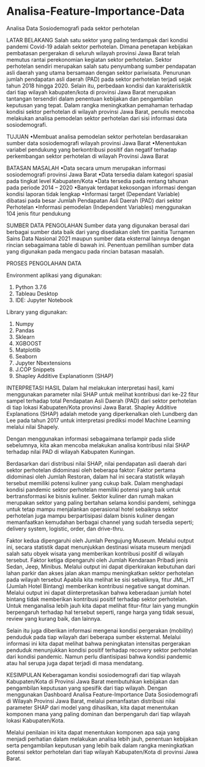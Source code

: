 # Analisa-Feature-Importance-Data
Analisa Data Sosiodemografi pada sektor perhotelan

LATAR BELAKANG
Salah satu sektor yang paling terdampak dari kondisi pandemi Covid-19 adalah sektor perhotelan. Dimana penetapan kebijakan pembatasan pergerakan di seluruh wilayah provinsi Jawa Barat telah memutus rantai perekonomian kegiatan sektor perhotelan. Sektor perhotelan sendiri merupakan salah satu penyumbang sumber pendapatan asli daerah yang utama bersamaan dengan sektor pariwisata. Penurunan jumlah pendapatan asli daerah (PAD) pada sektor perhotelan terjadi sejak tahun 2018 hingga 2020. Selain itu, perbedaan kondisi dan karakterisiktik dari tiap wilayah kabupaten/kota di provinsi Jawa Barat merupakan tantangan tersendiri dalam penentuan kebijakan dan pengambilan keputusan yang tepat. Dalam rangka meningkatkan pemahaman terhadap kondisi sektor perhotelan di wilayah provinsi Jawa Barat, penulis mencoba melakukan analisa pemodelan sektor perhotelan dari sisi informasi data sosiodemografi.

TUJUAN
•Membuat analisa pemodelan sektor perhotelan berdasarakan sumber data sosiodemografi wilayah provinsi Jawa Barat
•Menentukan variabel pendukung yang berkontribusi positif dan negatif terhadap perkembangan sektor perhotelan di wilayah Provinsi Jawa Barat

BATASAN MASALAH
•Data secara umum merupakan informasi sosiodemografi provinsi Jawa Barat
•Data tersedia dalam kategori spasial pada tingkat level Kabupaten/Kota
•Data tersedia pada rentang tahunan pada periode 2014 – 2020
•Banyak terdapat kekosongan informasi dengan kondisi laporan tidak lengkap
•Informasi target (Dependant Variable) dibatasi pada besar Jumlah Pendapatan Asli Daerah (PAD) dari sektor Perhotelan
•Informasi pemodelan (Independent Variables) menggunakan 104 jenis fitur pendukung

SUMBER DATA PENGOLAHAN
Sumber data yang digunakan berasal dari berbagai sumber data baik dari yang disediakan oleh tim panitia Turnamen Sains Data Nasional 2021 maupun sumber data eksternal lainnya dengan rincian sebagaimana table di bawah ini. Penentuan pemilihan sumber data yang digunakan pada mengacu pada rincian batasan masalah.

PROSES PENGOLAHAN DATA

Environment aplikasi yang digunakan:
1. Python 3.7.6
2. Tableau Desktop
3. IDE: Jupyter Notebook

Library yang digunakan:
1. Numpy
2. Pandas
3. Sklearn
4. XGBOOST
5. Matplotlib
6. Seaborn
7. Jupyter Nbextensions
8. J.COP Snippets
9. Shapley Additive Explanationm (SHAP)

INTERPRETASI HASIL
Dalam hal melakukan interpretasi hasil, kami menggunakan parameter nilai SHAP untuk melihat kontribusi dari ke-22 fitur sampel terhadap total Pendapatan Asli Daerah (PAD) dari sektor perhotelan di tiap lokasi Kabupaten/Kota provinsi Jawa Barat. Shapley Additive Explanations (SHAP) adalah metode yang diperkenalkan oleh Lundberg dan Lee pada tahun 2017 untuk interpretasi prediksi model Machine Learning melalui nilai Shapely.

Dengan menggunakan informasi sebagaimana terlampir pada slide sebelumnya, kita akan mencoba melakukan analisa kontribusi nilai SHAP terhadap nilai PAD di wilayah Kabupaten Kuningan. 

Berdasarkan dari distribusi nilai SHAP, nilai pendapatan asli daerah dari sektor perhotelan didominasi oleh beberapa faktor:
Faktor pertama didominasi oleh Jumlah Restoran, dalam hal ini secara statistik wilayah tersebut memiliki potensi kuliner yang cukup baik. Dalam menghadapi kondisi pandemic sektor perhotelan memiliki potensi yang baik untuk bertransformasi ke bisnis kuliner. Sektor kuliner dan rumah makan merupakan sektor yang paling bertahan selama kondisi pandemi, sehingga untuk tetap mampu menjalankan operasional hotel sebaiknya sektor perhotelan juga mampu berpartisipasi dalam bisnis kuliner dengan memanfaatkan kemudahan berbagai channel yang sudah tersedia seperti; delivery system, logistic, order, dan drive-thru.

Faktor kedua dipengaruhi oleh Jumlah Pengujung Museum. Melalui output ini, secara statistik dapat menunjukkan destinasi wisata museum menjadi salah satu obyek wisata yang memberikan kontribusi positif di wilayah tersebut.
Faktor ketiga dipengaruhi oleh Jumlah Kendaraan Pribadi jenis Sedan, Jeep, Minibus. Melalui output ini dapat diperkirakan kebutuhan dari lahan parkir dan akses jalan akan mampu meningkatkan sektor perhotelan pada wilayah tersebut
Apabila kita melihat ke sisi sebaliknya, fitur JML_HT (Jumlah Hotel Bintang) memberikan kontribusi negative sangat dominan. Melalui output ini dapat diinterpretasikan bahwa keberadaan jumlah hotel bintang tidak memberikan kontribusi positif terhadap sektor perhotelan. Untuk menganalisa lebih jauh kita dapat melihat fitur-fitur lain yang mungkin berpengaruh terhadap hal tersebut seperti, range harga yang tidak sesuai, review yang kurang baik, dan lainnya.

Selain itu juga diberikan informasi mengenai kondisi pergerakan (mobility) penduduk pada tiap wilayah dari beberapa sumber eksternal. Melalui informasi ini kita dapat melihat bahwa peningkatan intensitas pergerakan penduduk menunjukkan kondisi positif terhadap recovery sektor perhotelan dari kondisi pandemic. Namun perlu diantisipasi bahwa kondisi pandemic atau hal serupa juga dapat terjadi di masa mendatang.


KESIMPULAN
Keberagaman kondisi sosiodemografi dari tiap wilayah Kabupaten/Kota di Provinsi Jawa Barat membutuhkan kebijakan dan pengambilan keputusan yang spesifik dari tiap wilayah. Dengan menggunakan Dashboard Analisa Feature-Importance Data Sosiodemografi di Wilayah Provinsi Jawa Barat, melalui pemanfaatan distribusi nilai parameter SHAP dari model yang dihasilkan, kita dapat menentukan komponen mana yang paling dominan dan berpengaruh dari tiap wilayah lokasi Kabupaten/Kota.

Melalui penilaian ini kita dapat menentukan komponen apa saja yang menjadi perhatian dalam melakukan analisa lebih jauh, penentuan kebijakan serta pengambilan keputusan yang lebih baik dalam rangka meningkatkan potensi sektor perhotelan dari tiap wilayah Kabupaten/Kota di provinsi Jawa Barat.











